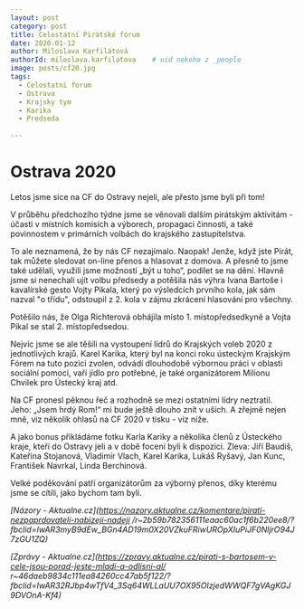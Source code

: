 ```yaml
---
layout: post
category: post
title: Celostátní Pirátské fórum    
date: 2020-01-12
author: Miloslava Karfilátová
authorId: miloslava.karfilatova    # uid nekoho z _people
image: posts/cf20.jpg
tags:
  - Celostatni forum
  - Ostrava
  - Krajsky tym
  - Karika
  - Predseda
  
---
```


# Ostrava 2020 

Letos jsme sice na CF do Ostravy nejeli, ale přesto jsme byli při tom!

V průběhu předchozího týdne jsme se věnovali dalším pirátským aktivitám - účasti v místních komisích a výborech, propagaci činnosti, a také povinnostem v primárních volbách do krajského zastupitelstva. 

To ale neznamená, že by nás CF nezajímalo. Naopak! Jenže, když jste Pirát, tak můžete sledovat on-line přenos a hlasovat z domova. 
A přesně to jsme také udělali, využili jsme možností „být u toho“, podílet se na dění. 
Hlavně jsme si nenechali ujít volbu předsedy a potěšila nás výhra Ivana Bartoše i kavalírské gesto Vojty Pikala, který po výsledcích prvního kola, jak sám
nazval "o třídu", odstoupil z 2. kola v zájmu zkrácení hlasování pro všechny. 

Potěšilo nás, že Olga Richterová obhájila místo 1. místopředsedkyně a Vojta Pikal se stal 2. místopředsedou.

Nejvíc jsme se ale těšili na vystoupení lídrů do Krajských voleb 2020 z jednotlivých krajů. 
Karel Karika, který byl na konci roku ústeckým Krajským Fórem na tuto pozici zvolen, odvádí dlouhodobě výbornou práci v oblasti sociální
pomoci, vaří jídlo pro potřebné, je také organizátorem Milionu Chvilek pro Ústecký kraj atd. 

Na CF pronesl pěknou řeč a rozhodně se mezi ostatními lídry neztratil. Jeho: „Jsem hrdý Rom!“ mi bude ještě dlouho znít v uších. 
A zřejmě nejen mně, viz několik ohlasů na CF 2020 v tisku - viz níže.

A jako bonus přikládáme fotku Karla Kariky a několika členů z Ústeckého kraje, kteří do Ostravy jeli a v době focení byli k dispozici. 
Zleva: Jiří Baudiš, Kateřina Stojanová, Vladimír Vlach, Karel Karika, Lukáš Ryšavý, Jan Kunc, František Navrkal, Linda Berchinová.

Velké poděkování patří organizátorům za výborný přenos, díky kterému jsme se cítili, jako bychom tam byli. 

*[Názory - Aktualne.cz](https://nazory.aktualne.cz/komentare/pirati-nezpaprdovateli-nabizeji-nadeji
/r~2b59b782356111eaac60ac1f6b220ee8/?fbclid=IwAR3myB9dEw_BGn4AD19m0X20VZkuFRiwUROpXIuPiJF0NljrO94J7zGU1ZQ)* 

*[Zprávy - Aktualne.cz](https://zpravy.aktualne.cz/pirati-s-bartosem-v-cele-jsou-porad-jeste-mladi-a-odlisni-al/
r~46daeb9834c111ea84260cc47ab5f122/?fbclid=IwAR32RJbp4wTfV4_3Sq64WLLaUU7OX95OIzjedWWQF7gVAgKGJ9DVOnA-Kf4)* 
